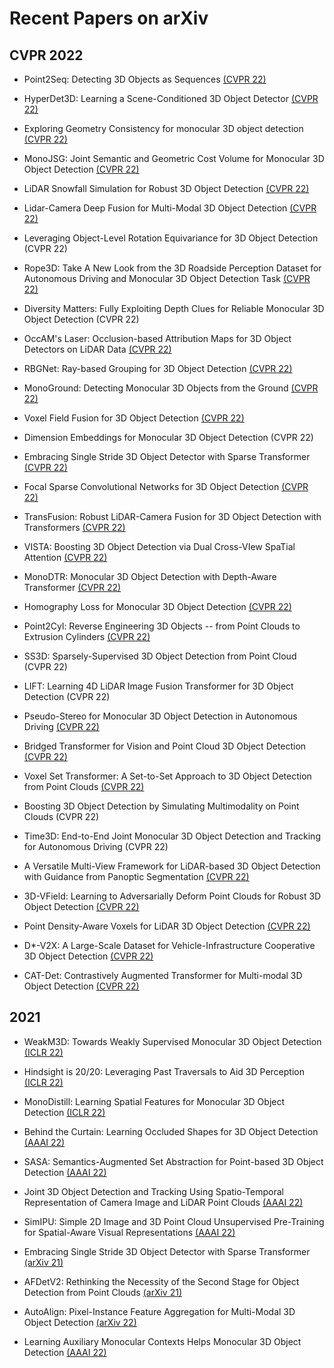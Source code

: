 # Recent Papers on arXiv

## CVPR 2022

- Point2Seq: Detecting 3D Objects as Sequences [(CVPR 22)](https://arxiv.org/pdf/2203.13394.pdf)

- HyperDet3D: Learning a Scene-Conditioned 3D Object Detector [(CVPR 22)](https://arxiv.org/pdf/2204.05599.pdf)

- Exploring Geometry Consistency for monocular 3D object detection [(CVPR 22)](https://arxiv.org/pdf/2104.05858.pdf)

- MonoJSG: Joint Semantic and Geometric Cost Volume for Monocular 3D Object Detection [(CVPR 22)](https://arxiv.org/pdf/2203.08563.pdf)

- LiDAR Snowfall Simulation for Robust 3D Object Detection [(CVPR 22)](https://arxiv.org/pdf/2203.15118.pdf)

- Lidar-Camera Deep Fusion for Multi-Modal 3D Object Detection [(CVPR 22)](https://arxiv.org/pdf/2203.08195.pdf)

- Leveraging Object-Level Rotation Equivariance for 3D Object Detection (CVPR 22)

- Rope3D: Take A New Look from the 3D Roadside Perception Dataset for Autonomous Driving and Monocular 3D Object Detection Task [(CVPR 22)](https://arxiv.org/pdf/2203.13608.pdf)

- Diversity Matters: Fully Exploiting Depth Clues for Reliable Monocular 3D Object Detection (CVPR 22)

- OccAM's Laser: Occlusion-based Attribution Maps for 3D Object Detectors on LiDAR Data [(CVPR 22)](https://arxiv.org/pdf/2204.06577.pdf)

- RBGNet: Ray-based Grouping for 3D Object Detection [(CVPR 22)](https://arxiv.org/pdf/2204.02251.pdf)

- MonoGround: Detecting Monocular 3D Objects from the Ground [(CVPR 22)](https://arxiv.org/pdf/2102.00690.pdf)

- Voxel Field Fusion for 3D Object Detection [(CVPR 22)](https://jiaya.me/papers/cvpr22_yanwei.pdf)

- Dimension Embeddings for Monocular 3D Object Detection (CVPR 22)

- Embracing Single Stride 3D Object Detector with Sparse Transformer [(CVPR 22)](https://arxiv.org/pdf/2112.06375.pdf)

- Focal Sparse Convolutional Networks for 3D Object Detection [(CVPR 22)](https://arxiv.org/pdf/2204.12463.pdf)

- TransFusion: Robust LiDAR-Camera Fusion for 3D Object Detection with Transformers [(CVPR 22)](https://arxiv.org/pdf/2203.11496.pdf)

- VISTA: Boosting 3D Object Detection via Dual Cross-VIew SpaTial Attention [(CVPR 22)](https://arxiv.org/pdf/2203.09704.pdf)

- MonoDTR: Monocular 3D Object Detection with Depth-Aware Transformer [(CVPR 22)](https://arxiv.org/pdf/2203.10981.pdf)

- Homography Loss for Monocular 3D Object Detection [(CVPR 22)](https://arxiv.org/pdf/2204.00754.pdf)

- Point2Cyl: Reverse Engineering 3D Objects -- from Point Clouds to Extrusion Cylinders [(CVPR 22)](https://arxiv.org/pdf/2112.09329.pdf)

- SS3D: Sparsely-Supervised 3D Object Detection from Point Cloud (CVPR 22)

- LIFT: Learning 4D LiDAR Image Fusion Transformer for 3D Object Detection (CVPR 22)

- Pseudo-Stereo for Monocular 3D Object Detection in Autonomous Driving [(CVPR 22)](https://arxiv.org/pdf/2203.02112.pdf)

- Bridged Transformer for Vision and Point Cloud 3D Object Detection [(CVPR 22)](https://fengxianghe.github.io/paper/wang2022bridged.pdf)

- Voxel Set Transformer: A Set-to-Set Approach to 3D Object Detection from Point Clouds [(CVPR 22)](https://arxiv.org/pdf/2203.10314.pdf)

- Boosting 3D Object Detection by Simulating Multimodality on Point Clouds (CVPR 22)

- Time3D: End-to-End Joint Monocular 3D Object Detection and Tracking for Autonomous Driving (CVPR 22)

- A Versatile Multi-View Framework for LiDAR-based 3D Object Detection with Guidance from Panoptic Segmentation [(CVPR 22)](https://arxiv.org/pdf/2203.02133.pdf)

- 3D-VField: Learning to Adversarially Deform Point Clouds for Robust 3D Object Detection [(CVPR 22)](https://arxiv.org/pdf/2112.04764.pdf)

- Point Density-Aware Voxels for LiDAR 3D Object Detection [(CVPR 22)](https://arxiv.org/pdf/2203.05662.pdf)

- D*-V2X: A Large-Scale Dataset for Vehicle-Infrastructure Cooperative 3D Object Detection [(CVPR 22)](https://arxiv.org/pdf/2204.05575.pdf)

- CAT-Det: Contrastively Augmented Transformer for Multi-modal 3D Object Detection [(CVPR 22)](https://arxiv.org/pdf/2204.00325.pdf)

## 2021

- WeakM3D: Towards Weakly Supervised Monocular 3D Object Detection [(ICLR 22)](https://openreview.net/pdf?id=ahi2XSHpAUZ)

- Hindsight is 20/20: Leveraging Past Traversals to Aid 3D Perception [(ICLR 22)](https://openreview.net/pdf?id=qsZoGvFiJn1)

- MonoDistill: Learning Spatial Features for Monocular 3D Object Detection [(ICLR 22)](https://openreview.net/pdf?id=C54V-xTWfi)

- Behind the Curtain: Learning Occluded Shapes for 3D Object Detection [(AAAI 22)](https://arxiv.org/pdf/2112.02205.pdf)

- SASA: Semantics-Augmented Set Abstraction for Point-based 3D Object Detection [(AAAI 22)](https://arxiv.org/pdf/2201.01976.pdf)

- Joint 3D Object Detection and Tracking Using Spatio-Temporal Representation of Camera Image and LiDAR Point Clouds [(AAAI 22)](https://arxiv.org/pdf/2112.07116.pdf)

- SimIPU: Simple 2D Image and 3D Point Cloud Unsupervised Pre-Training for Spatial-Aware Visual Representations [(AAAI 22)](https://arxiv.org/pdf/2112.04680.pdf)

- Embracing Single Stride 3D Object Detector with Sparse Transformer [(arXiv 21)](https://arxiv.org/pdf/2112.06375.pdf)

- AFDetV2: Rethinking the Necessity of the Second Stage for Object Detection from Point Clouds [(arXiv 21)](https://arxiv.org/pdf/2112.09205.pdfs)

- AutoAlign: Pixel-Instance Feature Aggregation for Multi-Modal 3D Object Detection [(arXiv 22)](https://arxiv.org/pdf/2201.06493.pdf)

- Learning Auxiliary Monocular Contexts Helps Monocular 3D Object Detection [(AAAI 22)](https://arxiv.org/pdf/2112.04628.pdf)
